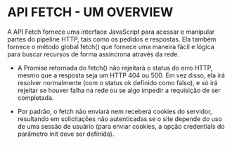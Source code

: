 # API FETCH - UM OVERVIEW

A API Fetch fornece uma interface JavaScript para acessar e manipular partes do pipeline HTTP, tais como os pedidos e respostas. Ela também fornece o método global fetch() que fornece uma maneira fácil e lógica para buscar recursos de forma assíncrona através da rede.

- A Promise retornada do fetch() não rejeitará o status do erro HTTP, mesmo que a resposta seja um HTTP 404 ou 500. Em vez disso, ela irá resolver normalmente (com o status ok definido como falso), e só irá rejeitar se houver falha na rede ou se algo impedir a requisição de ser completada.

- Por padrão, o fetch não enviará nem receberá cookies do servidor, resultando em solicitações não autenticadas se o site depende do uso de uma sessão de usuário (para enviar cookies, a opção credentials do parâmetro init deve ser definida).

